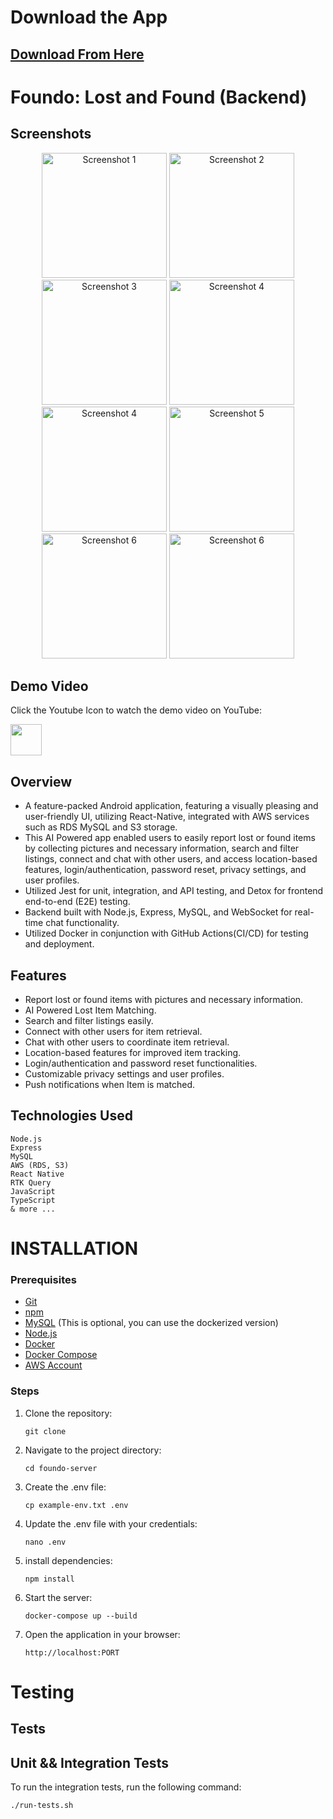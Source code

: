 # Download the App
  ## [Download From Here](https://www.amazon.in/Kushagra-Rathore-Foundo-Lost-Found/dp/B0BTWKPSSG/ref=sr_1_3?crid=CG8M8E4FJZU3&keywords=lost+and+found&qid=1676153695&s=mobile-apps&sprefix=lost+and+foundo%2Cmobile-apps%2C228&sr=1-3_)

  
 # Foundo: Lost and Found (Backend)
## Screenshots

<div align="center">
  <img src="https://m.media-amazon.com/images/I/717yFkA6l1L._SL500_.jpg" width="200" alt="Screenshot 1">
  <img src="https://m.media-amazon.com/images/I/71HkVGMI0ML._SL500_.jpg" width="200" alt="Screenshot 2">
  <img src="https://m.media-amazon.com/images/I/71KQjYJOR6L._SL500_.jpg" width="200" alt="Screenshot 3">
  <img src="https://m.media-amazon.com/images/I/71lEPQldVXL._SL500_.jpg" width="200" alt="Screenshot 4">
  <img src="https://m.media-amazon.com/images/I/71fjiaN08kL._SL500_.jpg" width="200" alt="Screenshot 4">
  <img src="https://m.media-amazon.com/images/I/71RG+vyKFxL._SL500_.jpg" width="200" alt="Screenshot 5">
  <img src="https://m.media-amazon.com/images/I/61ijVuGUrwL._SL500_.jpg" width="200" alt="Screenshot 6">
  <img src="https://m.media-amazon.com/images/I/71HqQ959FYL._SL500_.jpg" width="200" alt="Screenshot 6">
</div>

## Demo Video  
Click the Youtube Icon to watch the demo video on YouTube:

[<img src="https://www.iconpacks.net/icons/2/free-youtube-logo-icon-2431-thumb.png" width="50">](https://youtu.be/lAMOcoMJo1M?feature=shared)



## Overview
-    A feature-packed Android application, featuring a visually pleasing and user-friendly UI, utilizing React-Native, integrated with AWS services such as RDS MySQL and S3 storage. 
-    This AI Powered app enabled users to easily report lost or found items by collecting pictures and necessary information, search and filter listings, connect and chat with other users, and access location-based features, login/authentication, password reset, privacy settings, and user profiles. 
- Utilized Jest for unit, integration, and API testing, and Detox for frontend end-to-end (E2E)  testing.
-    Backend built with Node.js, Express, MySQL, and WebSocket for real-time chat functionality.
-    Utilized Docker in conjunction with GitHub Actions(CI/CD)  for testing and deployment.

## Features
- Report lost or found items with pictures and necessary information.
- AI Powered Lost Item Matching.
- Search and filter listings easily.
- Connect with other users for item retrieval.
- Chat with other users to coordinate item retrieval.
- Location-based features for improved item tracking.
- Login/authentication and password reset functionalities.
- Customizable privacy settings and user profiles.
- Push notifications when Item is matched.
## Technologies Used
    Node.js
    Express
    MySQL
    AWS (RDS, S3)
    React Native
    RTK Query 
    JavaScript
    TypeScript
    & more ...
# INSTALLATION

### Prerequisites
- [Git](https://git-scm.com/downloads)
- [npm](https://www.npmjs.com/get-npm)
- [MySQL](https://dev.mysql.com/downloads/installer/) (This is optional, you can use the dockerized version)
- [Node.js](https://nodejs.org/en/download/)
- [Docker](https://docs.docker.com/get-docker/)
- [Docker Compose](https://docs.docker.com/compose/install/)
- [AWS Account](https://aws.amazon.com/)


### Steps
1. Clone the repository:
   ```shell
   git clone
    ```
2. Navigate to the project directory:
    ```shell
    cd foundo-server
    ```
3. Create the .env file:
    ```shell
    cp example-env.txt .env
    ```
4. Update the .env file with your credentials:
    ```shell
    nano .env
    ```
5. install dependencies:
    ```shell
    npm install
    ```
6. Start the server:
    ```shell
    docker-compose up --build
    ```
7. Open the application in your browser:
    ```shell
    http://localhost:PORT
    ```

# Testing

##  Tests

## Unit && Integration Tests
To run the integration tests, run the following command:
```shell
./run-tests.sh 
```

